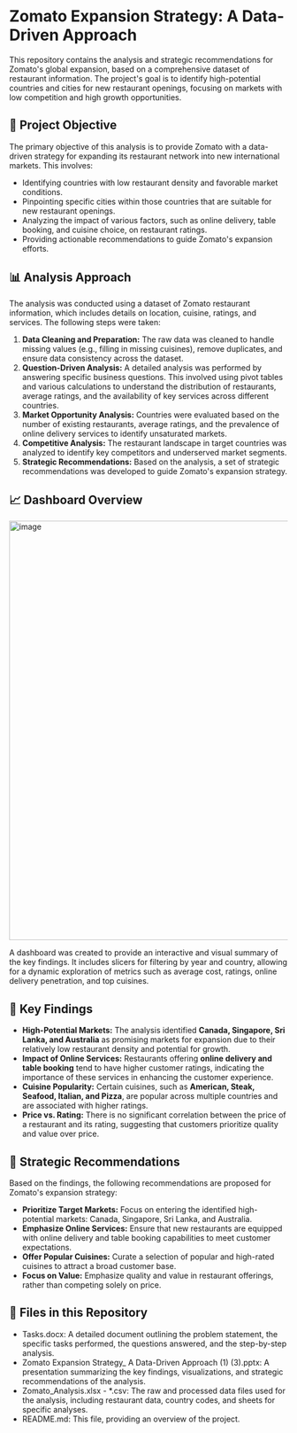 # **Zomato Expansion Strategy: A Data-Driven Approach**

This repository contains the analysis and strategic recommendations for Zomato's global expansion, based on a comprehensive dataset of restaurant information. The project's goal is to identify high-potential countries and cities for new restaurant openings, focusing on markets with low competition and high growth opportunities.

## **📝 Project Objective**

The primary objective of this analysis is to provide Zomato with a data-driven strategy for expanding its restaurant network into new international markets. This involves:

* Identifying countries with low restaurant density and favorable market conditions.  
* Pinpointing specific cities within those countries that are suitable for new restaurant openings.  
* Analyzing the impact of various factors, such as online delivery, table booking, and cuisine choice, on restaurant ratings.  
* Providing actionable recommendations to guide Zomato's expansion efforts.

## **📊 Analysis Approach**

The analysis was conducted using a dataset of Zomato restaurant information, which includes details on location, cuisine, ratings, and services. The following steps were taken:

1. **Data Cleaning and Preparation:** The raw data was cleaned to handle missing values (e.g., filling in missing cuisines), remove duplicates, and ensure data consistency across the dataset.  
2. **Question-Driven Analysis:** A detailed analysis was performed by answering specific business questions. This involved using pivot tables and various calculations to understand the distribution of restaurants, average ratings, and the availability of key services across different countries.  
3. **Market Opportunity Analysis:** Countries were evaluated based on the number of existing restaurants, average ratings, and the prevalence of online delivery services to identify unsaturated markets.  
4. **Competitive Analysis:** The restaurant landscape in target countries was analyzed to identify key competitors and underserved market segments.  
5. **Strategic Recommendations:** Based on the analysis, a set of strategic recommendations was developed to guide Zomato's expansion strategy.

## **📈 Dashboard Overview**
<img width="1649" height="757" alt="image" src="https://github.com/user-attachments/assets/c3e0446d-8371-477a-a83f-818d5e02b666" />

A dashboard was created to provide an interactive and visual summary of the key findings. It includes slicers for filtering by year and country, allowing for a dynamic exploration of metrics such as average cost, ratings, online delivery penetration, and top cuisines.

## **🔑 Key Findings**

* **High-Potential Markets:** The analysis identified **Canada, Singapore, Sri Lanka, and Australia** as promising markets for expansion due to their relatively low restaurant density and potential for growth.  
* **Impact of Online Services:** Restaurants offering **online delivery and table booking** tend to have higher customer ratings, indicating the importance of these services in enhancing the customer experience.  
* **Cuisine Popularity:** Certain cuisines, such as **American, Steak, Seafood, Italian, and Pizza**, are popular across multiple countries and are associated with higher ratings.  
* **Price vs. Rating:** There is no significant correlation between the price of a restaurant and its rating, suggesting that customers prioritize quality and value over price.

## **🚀 Strategic Recommendations**

Based on the findings, the following recommendations are proposed for Zomato's expansion strategy:

* **Prioritize Target Markets:** Focus on entering the identified high-potential markets: Canada, Singapore, Sri Lanka, and Australia.  
* **Emphasize Online Services:** Ensure that new restaurants are equipped with online delivery and table booking capabilities to meet customer expectations.  
* **Offer Popular Cuisines:** Curate a selection of popular and high-rated cuisines to attract a broad customer base.  
* **Focus on Value:** Emphasize quality and value in restaurant offerings, rather than competing solely on price.

## **📂 Files in this Repository**

* Tasks.docx: A detailed document outlining the problem statement, the specific tasks performed, the questions answered, and the step-by-step analysis.  
* Zomato Expansion Strategy\_ A Data-Driven Approach (1) (3).pptx: A presentation summarizing the key findings, visualizations, and strategic recommendations of the analysis.  
* Zomato\_Analysis.xlsx \- \*.csv: The raw and processed data files used for the analysis, including restaurant data, country codes, and sheets for specific analyses.  
* README.md: This file, providing an overview of the project.
